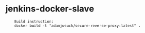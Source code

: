 # jenkins-docker-slave

        Build instruction:
        docker build -t "adamjwsuch/secure-reverse-proxy:latest" .

